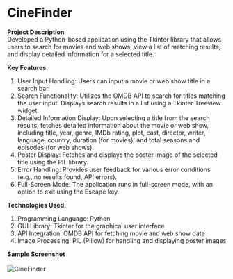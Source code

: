 # CineFinder

**Project Description**<br>
Developed a Python-based application using the Tkinter library that allows users to search for movies and web shows, view a list of matching results, and display detailed information for a selected title.

**Key Features**:
1. User Input Handling: Users can input a movie or web show title in a search bar.
2. Search Functionality:
  Utilizes the OMDB API to search for titles matching the user input.
  Displays search results in a list using a Tkinter Treeview widget.
3. Detailed Information Display: Upon selecting a title from the search results, fetches detailed information about the movie or web show, including title, year, genre, IMDb rating, plot, cast, director, writer, language, country, duration (for movies), and total seasons and episodes (for web shows).
4. Poster Display: Fetches and displays the poster image of the selected title using the PIL library.
5. Error Handling: Provides user feedback for various error conditions (e.g., no results found, API errors).
6. Full-Screen Mode: The application runs in full-screen mode, with an option to exit using the Escape key.

**Technologies Used**:
1. Programming Language: Python
2. GUI Library: Tkinter for the graphical user interface
3. API Integration: OMDB API for fetching movie and web show data
4. Image Processing: PIL (Pillow) for handling and displaying poster images

**Sample Screenshot**
<br></br>
   ![CineFinder](https://github.com/user-attachments/assets/32319d5c-6027-4dc9-a321-46ab0c25898a)

